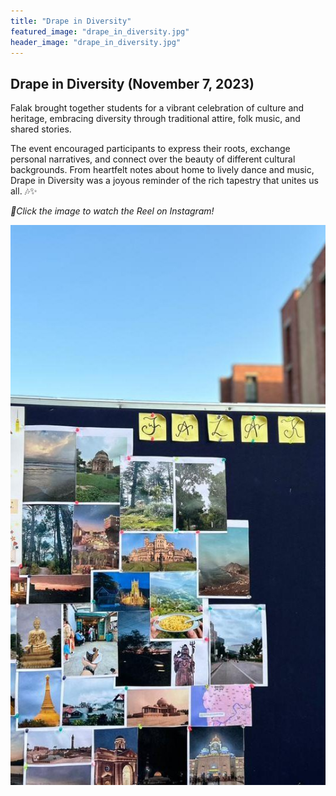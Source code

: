 ```yaml
---
title: "Drape in Diversity"
featured_image: "drape_in_diversity.jpg"
header_image: "drape_in_diversity.jpg"
---
```


## Drape in Diversity (November 7, 2023)

Falak brought together students for a vibrant celebration of culture and heritage, embracing diversity through traditional attire, folk music, and shared stories. 

The event encouraged participants to express their roots, exchange personal narratives, and connect over the beauty of different cultural backgrounds. 
From heartfelt notes about home to lively dance and music, Drape in Diversity was a joyous reminder of the rich tapestry that unites us all. 🎶✨

*🔗Click the image to watch the Reel on Instagram!*

[![Instagram Reel](drape_in_diversity_reel.jpg)](https://www.instagram.com/reel/Czd9NJMv3Nv/)
